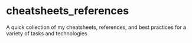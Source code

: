 # cheatsheets_references
A quick collection of my cheatsheets, references, and best practices for a variety of tasks and technologies
